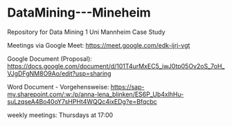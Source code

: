# DataMining---Mineheim

Repository for Data Mining 1 Uni Mannheim Case Study

Meetings via Google Meet: https://meet.google.com/edk-ijrj-vgt

Google Document (Proposal): https://docs.google.com/document/d/101T4urMxEC5_iwJ0tp05Ov2oS_7oH_VJgDFgNM8O9Ao/edit?usp=sharing

Word Document - Vorgehensweise: https://sap-my.sharepoint.com/:w:/p/anna-lena_blinken/ES6P_Ub4xlhHu-suLzqseA4Bo40oY7sHPHt4WQQc4ixEDg?e=Bfqcbc

weekly meetings: Thursdays at 17:00

